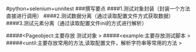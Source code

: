#python+selenium+unnitest
###撰写要点
####1.测试对象封装（封装一个方法直接进行调用）
####2.测试数据分离（通过读取配置文件方式获取数据）
####3.测试元素分离（通过读取配置文件ini的方式进行解析）


#####<Pageobject:主要存放 测试对象 >
#####<example:主要存放测试脚本 >
#####<until:主要存放常用的方法,读取配置文件，解析字符串等常用的方法 >



